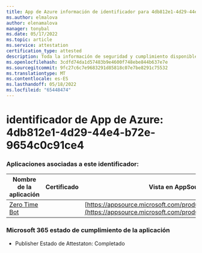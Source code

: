 ```yaml
---
title: App de Azure información de identificador para 4db812e1-4d29-44e4-b72e-9654c0c91ce4
ms.author: elmalova
author: elenamalova
manager: tonybal
ms.date: 05/17/2022
ms.topic: article
ms.service: attestation
certification_type: attested
description: Toda la información de seguridad y cumplimiento disponible para 4db812e1-4d29-44e4-b72e-9654c0c91ce4.
ms.openlocfilehash: 3cdfd74da1d57483b9e4600f748ebe844b637e7e
ms.sourcegitcommit: 9fc27c6c7e9683291d85818c07e7be8291c75532
ms.translationtype: MT
ms.contentlocale: es-ES
ms.lasthandoff: 05/18/2022
ms.locfileid: "65448474"
---
```

# <a name="azure-app-id-4db812e1-4d29-44e4-b72e-9654c0c91ce4"></a>identificador de App de Azure: 4db812e1-4d29-44e4-b72e-9654c0c91ce4


### <a name="apps-associated-with-this-id"></a>Aplicaciones asociadas a este identificador:
| **Nombre de la aplicación** | **Certificado** | **Vista en AppSource** |
|--------------|---------------|-----------------------|
| [Zero Time Bot](../forward/WA200003717.md) |  | [https://appsource.microsoft.com/product/office/WA200003717](https://appsource.microsoft.com/product/office/WA200003717) |

### <a name="microsoft-365-app-compliance-status"></a>Microsoft 365 estado de cumplimiento de la aplicación
- Publisher Estado de Attestaton: Completado
